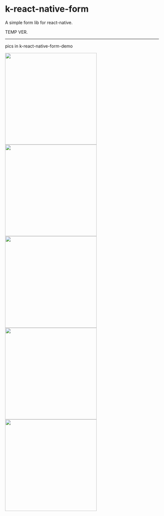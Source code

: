 # k-react-native-form

A simple form lib for react-native.

TEMP VER.

----------------------
pics in k-react-native-form-demo

<img width="300" src="https://kslf.bj.bcebos.com/images/QQ20160714-0%402x.png?process=none" />
<img width="300" src="https://kslf.bj.bcebos.com/images/QQ20160714-1%402x.png?process=none" />
<img width="300" src="https://kslf.bj.bcebos.com/images/QQ20160714-2%402x.png?process=none" />
<img width="300" src="https://kslf.bj.bcebos.com/images/QQ20160714-3%402x.png?process=none" />
<img width="300" src="https://kslf.bj.bcebos.com/images/QQ20160714-4%402x.png?process=none" />
